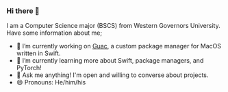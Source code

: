 ### Hi there 👋

I am a Computer Science major (BSCS) from Western Governors University. Have some information about me;

- 🔭 I’m currently working on [Guac](https://github.com/zeuschops/guac), a custom package manager for MacOS written in Swift.
- 🌱 I’m currently learning more about Swift, package managers, and PyTorch!
- 💬 Ask me anything! I'm open and willing to converse about projects.
- 😄 Pronouns: He/him/his
